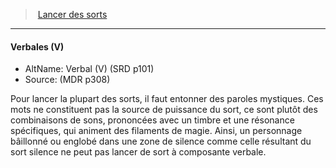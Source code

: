 ﻿---
!Generic
Id: spellcasting_hd.md#verbales-v
ParentLink: spellcasting_hd.md#lancer-des-sorts
Name: Verbales (V)
ParentName: Lancer des sorts
NameLevel: 4
AltName: Verbal (V) (SRD p101)
Source: (MDR p308)
---
> [Lancer des sorts](hd_spellcasting.md)

---

#### Verbales (V)

- AltName: Verbal (V) (SRD p101)
- Source: (MDR p308)

Pour lancer la plupart des sorts, il faut entonner des paroles mystiques. Ces mots ne constituent pas la source de puissance du sort, ce sont plutôt des combinaisons de sons, prononcées avec un timbre et une résonance spécifiques, qui animent des filaments de magie. Ainsi, un personnage bâillonné ou englobé dans une zone de silence comme celle résultant du sort silence ne peut pas lancer de sort à composante verbale.

